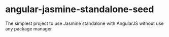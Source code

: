 # angular-jasmine-standalone-seed
The simplest project to use Jasmine standalone with AngularJS without use any package manager
